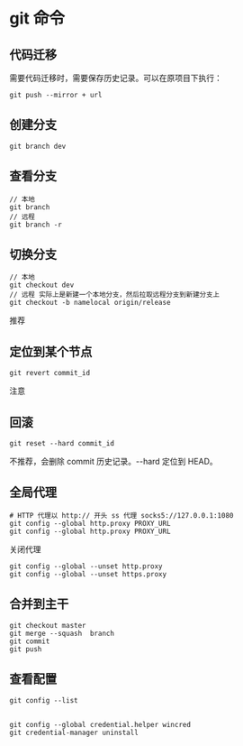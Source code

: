 # git 命令

## 代码迁移
需要代码迁移时，需要保存历史记录。可以在原项目下执行：
```
git push --mirror + url
```

## 创建分支

```
git branch dev
```

## 查看分支

```
// 本地
git branch
// 远程
git branch -r
```

## 切换分支

```
// 本地
git checkout dev
// 远程 实际上是新建一个本地分支，然后拉取远程分支到新建分支上
git checkout -b namelocal origin/release
```
推荐

## 定位到某个节点
```
git revert commit_id
```
注意

## 回滚
```
git reset --hard commit_id
```
不推荐，会删除 commit 历史记录。--hard 定位到 HEAD。
## 全局代理
```
# HTTP 代理以 http:// 开头 ss 代理 socks5://127.0.0.1:1080
git config --global http.proxy PROXY_URL
git config --global http.proxy PROXY_URL
```
关闭代理
```
git config --global --unset http.proxy
git config --global --unset https.proxy
```

## 合并到主干
```
git checkout master 
git merge --squash  branch
git commit 
git push
```

## 查看配置
```
git config --list
```

## 
```
git config --global credential.helper wincred
git credential-manager uninstall
```